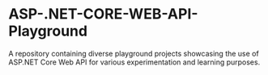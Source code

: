# ASP-.NET-CORE-WEB-API-Playground
A repository containing diverse playground projects showcasing the use of ASP.NET Core Web API for various experimentation and learning purposes.
